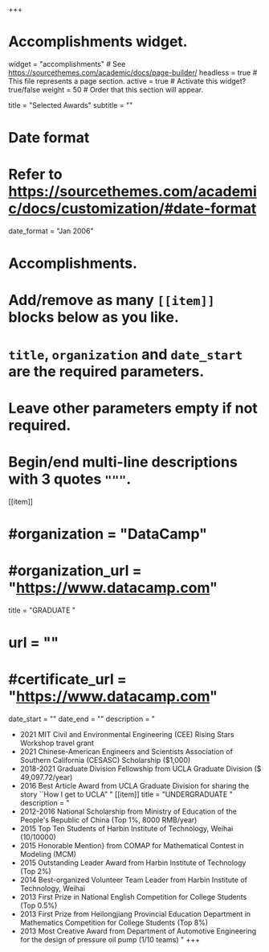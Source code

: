 +++
# Accomplishments widget.
widget = "accomplishments"  # See https://sourcethemes.com/academic/docs/page-builder/
headless = true  # This file represents a page section.
active = true  # Activate this widget? true/false
weight = 50  # Order that this section will appear.

title = "Selected Awards"
subtitle = ""

# Date format
#   Refer to https://sourcethemes.com/academic/docs/customization/#date-format
date_format = "Jan 2006"

# Accomplishments.
#   Add/remove as many `[[item]]` blocks below as you like.
#   `title`, `organization` and `date_start` are the required parameters.
#   Leave other parameters empty if not required.
#   Begin/end multi-line descriptions with 3 quotes `"""`.
[[item]]
#  #organization = "DataCamp"
#  #organization_url = "https://www.datacamp.com"
  title = "GRADUATE "
#  url = ""
#  #certificate_url = "https://www.datacamp.com"
  date_start = ""
  date_end = ""
  description = "
  * 2021      MIT Civil and Environmental Engineering (CEE) Rising Stars Workshop travel grant
  * 2021      Chinese-American Engineers and Scientists Association of Southern California (CESASC) Scholarship ($1,000)
  * 2018-2021 Graduate Division Fellowship from UCLA Graduate Division ($ 49,097.72/year)
  * 2016      Best Article Award from UCLA Graduate Division for sharing the story ``How I get to UCLA"
  "
[[item]]
  title = "UNDERGRADUATE "
  description = "
  * 2012-2016 National Scholarship from Ministry of Education of the People's Republic of China (Top 1%, 8000 RMB/year)
  * 2015      Top Ten Students of Harbin Institute of Technology, Weihai (10/10000)
  * 2015      Honorable Mention} from COMAP for Mathematical Contest in Modeling (MCM)
  * 2015      Outstanding Leader Award from Harbin Institute of Technology (Top 2%)
  * 2014      Best-organized Volunteer Team Leader from Harbin Institute of Technology, Weihai
  * 2013      First Prize in National English Competition for College Students (Top 0.5%)
  * 2013      First Prize from Heilongjiang Provincial Education Department in Mathematics Competition for College Students (Top 8%)
  * 2013      Most Creative Award from Department of Automotive Engineering for the design of pressure oil pump (1/10 teams)
  "
+++
